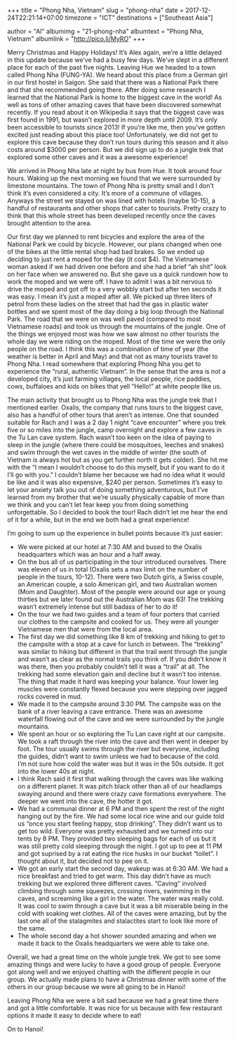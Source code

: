 +++
title = "Phong Nha, Vietnam"
slug = "phong-nha"
date = 2017-12-24T22:21:14+07:00
timezone = "ICT"
destinations = ["Southeast Asia"]

author = "Al"
albumimg = "21-phong-nha"
albumtext = "Phong Nha, Vietnam"
albumlink = "http://pico.li/MyRO"
+++

Merry Christmas and Happy Holidays! It’s Alex again, we’re a little delayed in this update because we’ve had a busy few days. We’ve slept in a different place for each of the past five nights. Leaving Hue we headed to a town called Phong Nha (FUNG-YA). We heard about this place from a German girl in our first hostel in Saigon. She said that there was a National Park there and that she recommended going there. After doing some research I learned that the National Park is home to the biggest cave in the world! As well as tons of other amazing caves that have been discovered somewhat recently. If you read about it on Wikipedia it says that the biggest cave was first found in 1991, but wasn’t explored in more depth until 2009. It’s only been accessible to tourists since 2013! If you’re like me, then you’ve gotten excited just reading about this place too! Unfortunately, we did not get to explore this cave because they don’t run tours during this season and it also costs around $3000 per person. But we did sign up to do a jungle trek that explored some other caves and it was a awesome experience!

We arrived in Phong Nha late at night by bus from Hue. It took around four hours. Waking up the next morning we found that we were surrounded by limestone mountains. The town of Phong Nha is pretty small and I don’t think it’s even considered a city. It’s more of a commune of villages. Anyways the street we stayed on was lined with hotels (maybe 10-15), a handful of restaurants and other shops that cater to tourists. Pretty crazy to think that this whole street has been developed recently once the caves brought attention to the area.

Our first day we planned to rent bicycles and explore the area of the National Park we could by bicycle. However, our plans changed when one of the bikes at the little rental shop had bad brakes. So we ended up deciding to just rent a moped for the day (it cost $4). The Vietnamese woman asked if we had driven one before and she had a brief “ah shit” look on her face when we answered no. But she gave us a quick rundown how to work the moped and we were off. I have to admit I was a bit nervous to drive the moped and got off to a very wobbly start but after ten seconds it was easy. I mean it’s just a moped after all. We picked up three liters of petrol from these ladies on the street that had the gas in plastic water bottles and we spent most of the day doing a big loop through the National Park. The road that we were on was well paved (compared to most Vietnamese roads) and took us through the mountains of the jungle. One of the things we enjoyed most was how we saw almost no other tourists the whole day we were riding on the moped. Most of the time we were the only people on the road. I think this was a combination of time of year (the weather is better in April and May) and that not as many tourists travel to Phong Nha. I read somewhere that exploring Phong Nha you get to experience the “rural, authentic Vietnam”. In the sense that the area is not a developed city, it’s just farming villages, the local people, rice paddies, cows, buffaloes and kids on bikes that yell “Hello!” at white people like us.

The main activity that brought us to Phong Nha was the jungle trek that I mentioned earlier. Oxalis, the company that runs tours to the biggest cave, also has a handful of other tours that aren’t as intense. One that sounded suitable for Rach and I was a 2 day 1 night “cave encounter” where you trek five or so miles into the jungle, camp overnight and explore a few caves in the Tu Lan cave system. Rach wasn’t too keen on the idea of paying to sleep in the jungle (where there could be mosquitoes, leeches and snakes) and swim through the wet caves in the middle of winter (the south of Vietnam is always hot but as you get further north it gets colder). She hit me with the “I mean I wouldn’t choose to do this myself, but if you want to do it I’ll go with you.” I couldn’t blame her because we had no idea what it would be like and it was also expensive, $240 per person. Sometimes it’s easy to let your anxiety talk you out of doing something adventurous, but I’ve learned from my brother that we’re usually physically capable of more than we think and you can’t let fear keep you from doing something unforgettable. So I decided to book the tour! Rach didn’t let me hear the end of it for a while, but in the end we both had a great experience!

I’m going to sum up the experience in bullet points because it’s just easier:

  * We were picked at our hotel at 7:30 AM and bused to the Oxalis headquarters which was an hour and a half away.
  * On the bus all of us participating in the tour introduced ourselves. There was eleven of us in total (Oxalis sets a max limit on the number of people in the tours, 10-12). There were two Dutch girls, a Swiss couple, an American couple, a solo American girl, and two Australian women (Mom and Daughter). Most of the people were around our age or young thirties but we later found out the Australian Mom was 63! The trekking wasn’t extremely intense but still badass of her to do it!
  * On the tour we had two guides and a team of four porters that carried our clothes to the campsite and cooked for us. They were all younger Vietnamese men that were from the local area.
  * The first day we did something like 8 km of trekking and hiking to get to the campsite with a stop at a cave for lunch in between. The “trekking” was similar to hiking but different in that the trail went through the jungle and wasn’t as clear as the normal trails you think of. If you didn’t know it was there, then you probably couldn’t tell it was a “trail” at all. The trekking had some elevation gain and decline but it wasn’t too intense. The thing that made it hard was keeping your balance. Your lower leg muscles were constantly flexed because you were stepping over jagged rocks covered in mud.
  * We made it to the campsite around 3:30 PM. The campsite was on the bank of a river leaving a cave entrance. There was an awesome waterfall flowing out of the cave and we were surrounded by the jungle mountains.
  * We spent an hour or so exploring the Tu Lan cave right at our campsite. We took a raft through the river into the cave and then went in deeper by foot. The tour usually swims through the river but everyone, including the guides, didn’t want to swim unless we had to because of the cold. I’m not sure how cold the water was but it was in the 50s outside. It got into the lower 40s at night.
  * I think Rach said it first that walking through the caves was like walking on a different planet. It was pitch black other than all of our headlamps swaying around and there were crazy cave formations everywhere. The deeper we went into the cave, the hotter it got.
  * We had a communal dinner at 6 PM and then spent the rest of the night hanging out by the fire. We had some local rice wine and our guide told us “once you start feeling happy, stop drinking”. They didn’t want us to get too wild. Everyone was pretty exhausted and we turned into our tents by 8 PM. They provided two sleeping bags for each of us but it was still pretty cold sleeping through the night. I got up to pee at 11 PM and got suprised by a rat eating the rice husks in our bucket “toilet”. I thought about it, but decided not to pee on it.
  * We got an early start the second day, wakeup was at 6:30 AM. We had a nice breakfast and tried to get warm. This day didn’t have as much trekking but we explored three different caves. “Caving” involved climbing through some squeezes, crossing rivers, swimming in the caves, and screaming like a girl in the water. The water was really cold. It was cool to swim through a cave but it was a bit miserable being in the cold with soaking wet clothes. All of the caves were amazing, but by the last one all of the stalagmites and stalactites start to look like more of the same.
  * The whole second day a hot shower sounded amazing and when we made it back to the Oxalis headquarters we were able to take one.

Overall, we had a great time on the whole jungle trek. We got to see some amazing things and were lucky to have a good group of people. Everyone got along well and we enjoyed chatting with the different people in our group. We actually made plans to have a Christmas dinner with some of the others in our group because we were all going to be in Hanoi!

Leaving Phong Nha we were a bit sad because we had a great time there and got a little comfortable. It was nice for us because with few restaurant options it made it easy to decide where to eat!

On to Hanoi!
